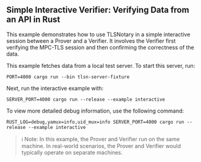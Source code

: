 ## Simple Interactive Verifier: Verifying Data from an API in Rust

This example demonstrates how to use TLSNotary in a simple interactive session between a Prover and a Verifier. It involves the Verifier first verifying the MPC-TLS session and then confirming the correctness of the data.

This example fetches data from a local test server. To start this server, run:
```shell
PORT=4000 cargo run --bin tlsn-server-fixture
```
Next, run the interactive example with:
```shell
SERVER_PORT=4000 cargo run --release --example interactive
```
To view more detailed debug information, use the following command:
```
RUST_LOG=debug,yamux=info,uid_mux=info SERVER_PORT=4000 cargo run --release --example interactive
```

> ℹ️ Note: In this example, the Prover and Verifier run on the same machine. In real-world scenarios, the Prover and Verifier would typically operate on separate machines.